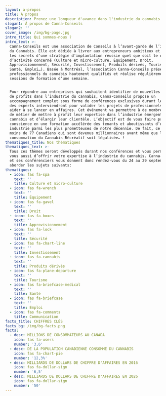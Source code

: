 ```yaml
---
layout: a-propos
title: À propos
description: Prenez une longueur d'avance dans l'industrie du cannabis
slogan1: À propos de Canna-Conseils
slogan2: ''
cover_image: /img/bg-page.jpg
intro_title: Qui sommes-nous ?
intro_text: >-
  Canna-Conseils est une association de Conseils à l’avant-garde de l’industrie
  du Cannabis. Elle est dédiée à livrer aux entrepreneurs ambitieux et aux PME
  les secrets d’une stratégie d’implantation réussie quel que soit le domaine
  d’activité concerné (Culture et micro-culture, Équipement, Droit,
  Approvisionnement, Sécurité, Investissement, Produits dérivés, Tourisme,
  Santé, Emploi…). Basée à Montréal, l’association Canna-Conseils présente des
  professionnels du cannabis hautement qualifiés et réalise régulièrement des
  sessions de formation d’une semaine.


  Pour répondre aux entreprises qui souhaitent identifier de nouvelles sources
  de profits dans l’industrie du cannabis, Canna-Conseils propose un
  accompagnement complet sous forme de conférences exclusives durant lesquelles
  des experts interviendront pour valider les projets de professionnels et les
  aider à se lancer en affaires. Cet événement va permettre à de nombreux corps
  de métier de mettre à profit leur expertise dans l’industrie émergente du
  cannabis et d’élargir leur clientèle. L’objectif est de vous faire prendre
  conscience en une formation accélérée des tenants et aboutissants d’une
  industrie parmi les plus prometteuses de notre décennie. De fait, ce n’est pas
  moins de 77 Canadiens qui sont devenus millionnaires avant même que la
  consommation du Cannabis Récréatif soit légalisée… !
thematiques_title: Nos thématiques
thematiques_text: >-
  Tous ces thèmes seront développés durant nos conférences et vous permettront à
  vous aussi d’offrir votre expertise à l’industrie du cannabis. Canna-Conseils
  et ses conférenciers vous donnent donc rendez-vous du 24 au 29 septembre pour
  aborder les sujets suivants:
thematiques:
  - icon: fas fa-spa
    text: ''
    title: Culture et micro-culture
  - icon: fas fa-wrench
    text: ''
    title: Équipement
  - icon: fas fa-gavel
    text: ''
    title: Droit
  - icon: fas fa-boxes
    text: ''
    title: Approvisionnement
  - icon: fas fa-lock
    text: ''
    title: Sécurité
  - icon: fas fa-chart-line
    text: ''
    title: Investissement
  - icon: fas fa-cannabis
    text: ''
    title: Produits dérivés
  - icon: fas fa-plane-departure
    text: ''
    title: Tourisme
  - icon: fas fa-briefcase-medical
    text: ''
    title: Santé
  - icon: fas fa-briefcase
    text: ''
    title: Emploi
  - icon: fas fa-comments
    title: Communication
facts_title: CHIFFRES CLÉS
facts_bg: /img/bg-facts.png
facts:
  - desc: MILLIONS DE CONSOMMATEURS AU CANADA
    icon: fas fa-users
    number: '3,6'
  - desc: DE LA POPULATION CANADIENNE CONSOMME DU CANNABIS
    icon: fas fa-chart-pie
    number: '12,3%'
  - desc: MILLIARDS DE DOLLARS DE CHIFFRE D'AFFAIRES EN 2016
    icon: fas fa-dollar-sign
    number: '6,5'
  - desc: MILLIARDS DE DOLLARS DE CHIFFRE D'AFFAIRES EN 2026
    icon: fas fa-dollar-sign
    number: '50'
---
```


